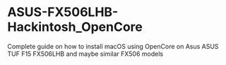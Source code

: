 # ASUS-FX506LHB-Hackintosh_OpenCore
Complete guide on how to install macOS using OpenCore on Asus ASUS TUF F15 FX506LHB and maybe similar FX506 models
